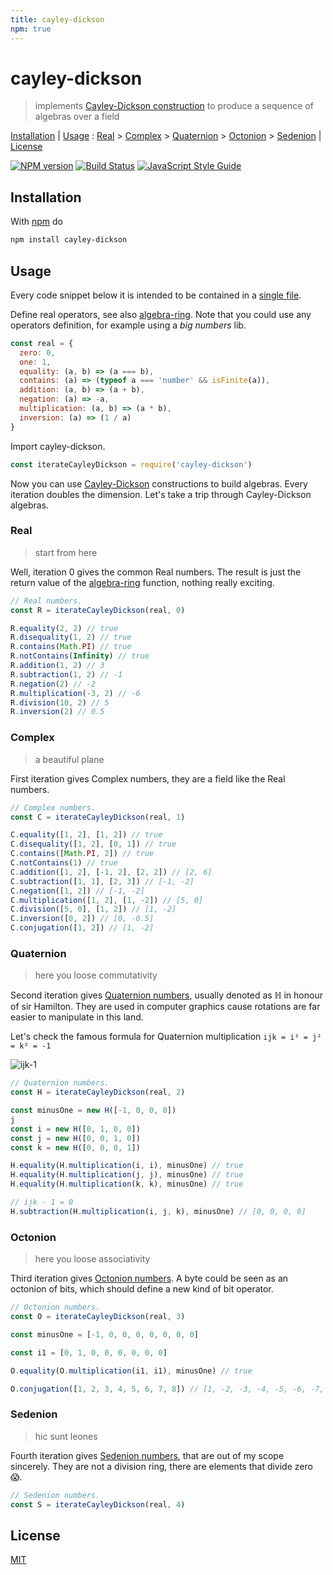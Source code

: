 ```yaml
---
title: cayley-dickson
npm: true
---
```

# cayley-dickson

> implements [Cayley-Dickson construction][Cayley-Dickson] to produce a sequence of algebras over a field

[Installation](#installation) |
[Usage](#usage) :
[Real](#real) >
[Complex](#complex) >
[Quaternion](#quaternion) >
[Octonion](#octonion) >
[Sedenion](#sedenion) |
[License](#license)

[![NPM version](https://badge.fury.io/js/cayley-dickson.svg)](http://badge.fury.io/js/cayley-dickson)
[![Build Status](https://travis-ci.org/fibo/cayley-dickson.svg?branch=master)](https://travis-ci.org/fibo/cayley-dickson?branch=master)
[![JavaScript Style Guide](https://img.shields.io/badge/code_style-standard-brightgreen.svg)](https://standardjs.com)

## Installation

With [npm](https://www.npmjs.com) do

```bash
npm install cayley-dickson
```

## Usage

Every code snippet below it is intended to be contained in a [single file](https://github.com/fibo/cayley-dickson/blob/master/test.js).

Define real operators, see also [algebra-ring]. Note that you could use any operators definition, for example using a *big numbers* lib.

```javascript
const real = {
  zero: 0,
  one: 1,
  equality: (a, b) => (a === b),
  contains: (a) => (typeof a === 'number' && isFinite(a)),
  addition: (a, b) => (a + b),
  negation: (a) => -a,
  multiplication: (a, b) => (a * b),
  inversion: (a) => (1 / a)
}
```

Import cayley-dickson.

```javascript
const iterateCayleyDickson = require('cayley-dickson')
```

Now you can use [Cayley-Dickson] constructions to build algebras.
Every iteration doubles the dimension.
Let's take a trip through Cayley-Dickson algebras.

### Real

> start from here

Well, iteration 0 gives the common Real numbers. The result is just the return value of the [algebra-ring] function, nothing really exciting.

```javascript
// Real numbers.
const R = iterateCayleyDickson(real, 0)

R.equality(2, 2) // true
R.disequality(1, 2) // true
R.contains(Math.PI) // true
R.notContains(Infinity) // true
R.addition(1, 2) // 3
R.subtraction(1, 2) // -1
R.negation(2) // -2
R.multiplication(-3, 2) // -6
R.division(10, 2) // 5
R.inversion(2) // 0.5
```

### Complex

> a beautiful plane

First iteration gives Complex numbers, they are a field like the Real numbers.

```javascript
// Complex numbers.
const C = iterateCayleyDickson(real, 1)

C.equality([1, 2], [1, 2]) // true
C.disequality([1, 2], [0, 1]) // true
C.contains([Math.PI, 2]) // true
C.notContains(1) // true
C.addition([1, 2], [-1, 2], [2, 2]) // [2, 6]
C.subtraction([1, 1], [2, 3]) // [-1, -2]
C.negation([1, 2]) // [-1, -2]
C.multiplication([1, 2], [1, -2]) // [5, 0]
C.division([5, 0], [1, 2]) // [1, -2]
C.inversion([0, 2]) // [0, -0.5]
C.conjugation([1, 2]) // [1, -2]
```

### Quaternion

> here you loose commutativity

Second iteration gives [Quaternion numbers](https://en.wikipedia.org/wiki/Quaternion),
usually denoted as ℍ in honour of sir Hamilton.
They are used in computer graphics cause rotations are far easier to manipulate in this land.

Let's check the famous formula for Quaternion multiplication `ijk = i² = j² = k² = -1`

![ijk-1]

```javascript
// Quaternion numbers.
const H = iterateCayleyDickson(real, 2)

const minusOne = new H([-1, 0, 0, 0])
j
const i = new H([0, 1, 0, 0])
const j = new H([0, 0, 1, 0])
const k = new H([0, 0, 0, 1])

H.equality(H.multiplication(i, i), minusOne) // true
H.equality(H.multiplication(j, j), minusOne) // true
H.equality(H.multiplication(k, k), minusOne) // true

// ijk - 1 = 0
H.subtraction(H.multiplication(i, j, k), minusOne) // [0, 0, 0, 0]
```

### Octonion

> here you loose associativity

Third iteration gives [Octonion numbers](https://en.wikipedia.org/wiki/Octonion).
A byte could be seen as an octonion of bits, which should define a new kind of bit operator.

```javascript
// Octonion numbers.
const O = iterateCayleyDickson(real, 3)

const minusOne = [-1, 0, 0, 0, 0, 0, 0, 0]

const i1 = [0, 1, 0, 0, 0, 0, 0, 0]

O.equality(O.multiplication(i1, i1), minusOne) // true

O.conjugation([1, 2, 3, 4, 5, 6, 7, 8]) // [1, -2, -3, -4, -5, -6, -7, -8]
```

### Sedenion

> hic sunt leones

Fourth iteration gives [Sedenion numbers](https://en.wikipedia.org/wiki/Sedenion),
that are out of my scope sincerely. They are not a division ring, there are elements that divide zero 😱.

```javascript
// Sedenion numbers.
const S = iterateCayleyDickson(real, 4)
```

## License

[MIT](http://g14n.info/mit-license)

[Cayley-Dickson]: https://en.wikipedia.org/wiki/Cayley%E2%80%93Dickson_construction "Cayley-Dickson construction"
[algebra-ring]: http://npm.im/algebra-ring "algebra-ring"
[ijk-1]: http://i.stack.imgur.com/eYs5r.jpg "ijk-1"
